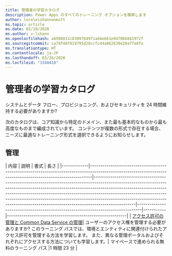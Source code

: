 ```yaml
---
title: 管理者の学習カタログ
description: Power Apps のすべてのトレーニング オプションを検索します
author: loreleishannonmsft
ms.topic: article
ms.date: 02/19/2020
ms.author: v-lshann
ms.openlocfilehash: a4998011c83097649f1ad4e661e947086841972f
ms.sourcegitcommit: ca7df48f819795d28ccfcd4a862639e20a7fe8fe
ms.translationtype: HT
ms.contentlocale: ja-JP
ms.lasthandoff: 03/26/2020
ms.locfileid: "3168410"
---
```

# <a name="administrators-learning-catalog"></a>管理者の学習カタログ

システムとデータ フロー、プロビジョニング、およびセキュリティを 24 時間維持する必要がありますか?

次のカタログは、コア知識から特定のドメイン、また最も基本的なものから最も高度なものまで編成されています。 コンテンツが複数の形式で存在する場合、ニーズに最適なトレーニング形式を選択できるようにお知らせします。

## <a name="administration"></a>管理
| 内容  | 説明  | 書式   | 長さ    | 
|-------------|-------------------------------------------------------------------------------------------------------------------------------------------------------------|--------------------------------------------------------------------------------------------------------------------------------------------------------------------------------------------------------------------------------------------------------------------------------------------------------------------------------------------------------------------------------------------------------------------------|--------------------------------------------------------------------------------|-----------|----------------------------------------------------------|
| [アクセス許可の管理と Common Data Service の管理](https://docs.microsoft.com/learn/paths/manage-permissions-administration-common-data-service/)|   ユーザーのアクセス権を管理する必要がありますか? このラーニング パスでは、環境とエンティティに関連付けられたアクセス許可を管理する方法を学習します。 また、異なる管理ポータルおよびそれぞれにアクセスする方法についても学習します。| マイペースで進められる無料のラーニング パス    |1 時間 23 分 |

